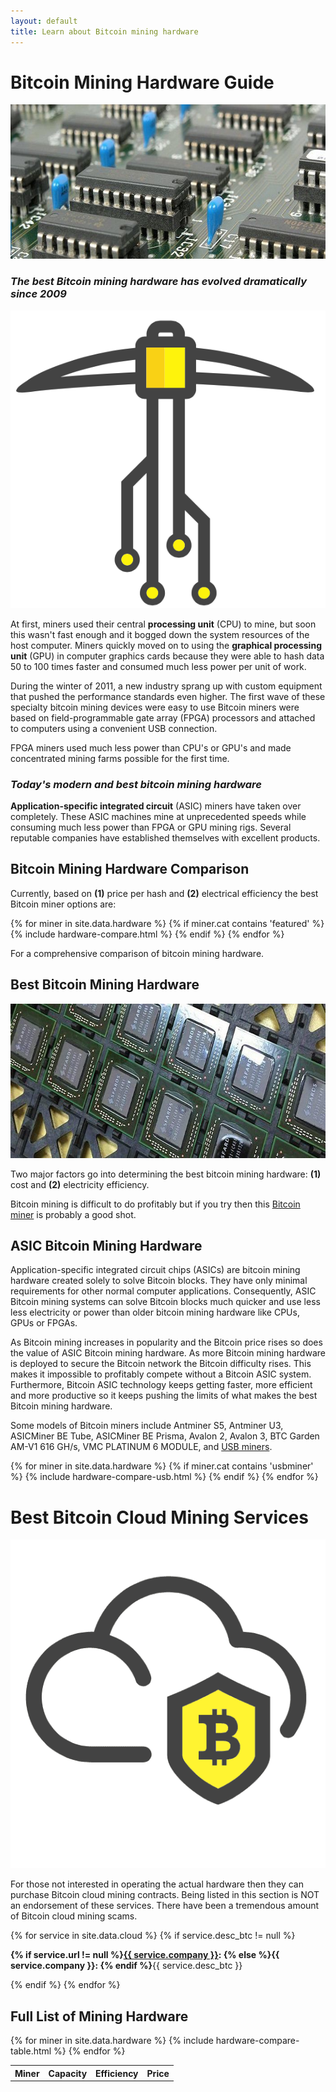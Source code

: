 ```yaml
---
layout: default
title: Learn about Bitcoin mining hardware
---
```


<h1>Bitcoin Mining Hardware Guide</h1>
<img src="/images/bitcoin-mining-chips.jpg" alt="bitcoin mining chips" width="700" height="247"/>
<h3><em>The best Bitcoin mining hardware has evolved dramatically since 2009</em></h3>

<img src="/images/icons/mining.png" class="pull-right bitcoin-icon">

<p>At first, miners used their central <strong>processing unit</strong> (CPU) to mine, but soon this wasn't fast enough and it bogged down the system resources of the host computer. Miners quickly moved on to using the <strong>graphical processing unit</strong> (GPU) in computer graphics cards because they were able to hash data 50 to 100 times faster and consumed much less power per unit of work.
<p>During the winter of 2011, a new industry sprang up with custom equipment that pushed the performance standards even higher. The first wave of these specialty bitcoin mining devices were easy to use Bitcoin miners were based on field-programmable gate array (FPGA) processors and attached to computers using a convenient USB connection.
<p>FPGA miners used much less power than CPU's or GPU's and made concentrated mining farms possible for the first time.</p>
<h3><em>Today's modern and best bitcoin mining hardware</em></h3>
<p><strong>Application-specific integrated circuit</strong> (ASIC) miners have taken over completely. These ASIC machines mine at unprecedented speeds while consuming much less power than FPGA or GPU mining rigs. Several reputable companies have established themselves with excellent products.</p>

<h2>Bitcoin Mining Hardware Comparison</h2>

<p>Currently, based on <b>(1)</b> price per hash and <b>(2)</b> electrical efficiency the best Bitcoin miner options are:</p>

<div class="hardware-comparison">
{% for miner in site.data.hardware %}
{% if miner.cat contains 'featured' %}
{% include hardware-compare.html %}
{% endif %}
{% endfor %}
</div>

<p>For a comprehensive comparison of bitcoin mining hardware</a>.
<h2>Best Bitcoin Mining Hardware</h2>
<img src="/images/bitcoin-mining-chip-sheet.jpg" alt="bitcoin mining chip sheet" width="700" height="247"/>
<p>Two major factors go into determining the best bitcoin mining hardware: <b>(1)</b> cost and <b>(2)</b> electricity efficiency.
<p>Bitcoin mining is difficult to do profitably but if you try then this <a href="http://geni.us/37CM">Bitcoin miner</a> is probably a good shot.
<h2>ASIC Bitcoin Mining Hardware</h2>
<p>Application-specific integrated circuit chips (ASICs) are bitcoin mining hardware created solely to solve Bitcoin blocks. They have only minimal requirements for other normal computer applications. Consequently, ASIC Bitcoin mining systems can solve Bitcoin blocks much quicker and use less less electricity or power than older bitcoin mining hardware like CPUs, GPUs or FPGAs.
<p>As Bitcoin mining increases in popularity and the Bitcoin price rises so does the value of ASIC Bitcoin mining hardware. As more Bitcoin mining hardware is deployed to secure the Bitcoin network the Bitcoin difficulty rises. This makes it impossible to profitably compete without a Bitcoin ASIC system. Furthermore, Bitcoin ASIC technology keeps getting faster, more efficient and more productive so it keeps pushing the limits of what makes the best Bitcoin mining hardware.
<p>Some models of Bitcoin miners include Antminer S5, Antminer U3, ASICMiner BE Tube, ASICMiner BE Prisma, Avalon 2, Avalon 3, BTC Garden AM-V1 616 GH/s, VMC PLATINUM 6 MODULE, and <a href="/usb-bitcoin-miner-setup-guide/">USB miners</a>.

<div class="hardware-comparison">
{% for miner in site.data.hardware %}
{% if miner.cat contains 'usbminer' %}
{% include hardware-compare-usb.html %}
{% endif %}
{% endfor %}
</div>

<h1 id="best-bitcoin-cloud-mining-services">Best Bitcoin Cloud Mining Services</h2>
<div class="mining-software-wrap">

<img src="/images/icons/cloud.png" class="pull-right bitcoin-icon">

<p>For those not interested in operating the actual hardware then they can purchase Bitcoin cloud mining contracts. Being listed in this section is NOT an endorsement of these services. There have been a tremendous amount of Bitcoin cloud mining scams.</p>

{% for service in site.data.cloud %}
{% if service.desc_btc != null %}
<p class="cloud-mining-info">
<b>{% if service.url != null %}<a rel="nofollow" href="{{ service.url }}">{{ service.company }}</a>: {% else %}{{ service.company }}: {% endif %}</b>{{ service.desc_btc }}
</p>
{% endif %}
{% endfor %}
</div>

<h2>Full List of Mining Hardware</h2>
<table class="mining-hardware-list">
	<tr>
	<th>Miner</th>
	<th>Capacity</th>
	<th class="miner-pe">Efficiency</th>
	<th>Price</th>
	</tr>
{% for miner in site.data.hardware %}
{% include hardware-compare-table.html %}
{% endfor %}
</table>